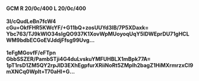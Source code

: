 #### GCM R 20/0c/400 L 20/0c/400
**3I/cQudLeBn7fcW4**<br/>**cGu+OkfFHR5KWcYF/+G11bQ+zosUUYd3IB/7P5XDaxk=**<br/>**Ybc763/TJ9kWlO34sIgQO937K1XovWpMUoyoqUqY5IDWEprDU71gHCLWM9bdbECGoEVJddjFfsg99Uvg...**<br/><br/>
**1eFgMGovfF/eFTpn**<br/>**GbbSSZER/PambSTji4G4duLvskuYMFUHBLX1mBpk77A=**<br/>**1pT1rsD1ZM5QY2rpJlD3EXhEgpfurXRiiNoRt5ZMpIh2bagZ1HiMXrmrzxCl9mXNCq0Wplt+T70aHI+G...**